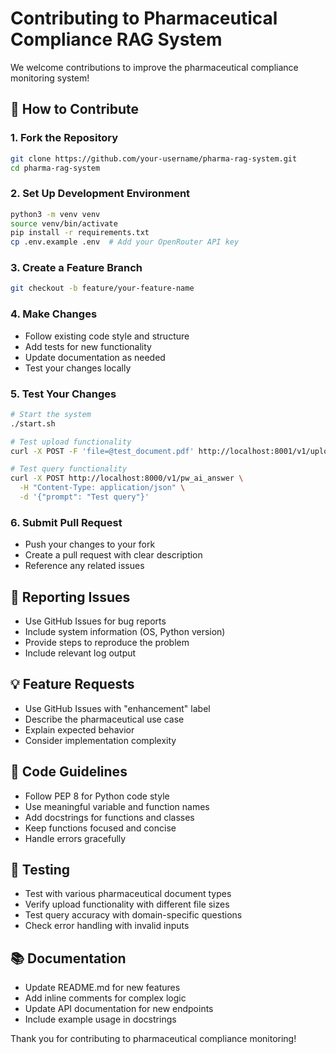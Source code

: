 # Contributing to Pharmaceutical Compliance RAG System

We welcome contributions to improve the pharmaceutical compliance monitoring system! 

## 🤝 How to Contribute

### 1. Fork the Repository
```bash
git clone https://github.com/your-username/pharma-rag-system.git
cd pharma-rag-system
```

### 2. Set Up Development Environment
```bash
python3 -m venv venv
source venv/bin/activate
pip install -r requirements.txt
cp .env.example .env  # Add your OpenRouter API key
```

### 3. Create a Feature Branch
```bash
git checkout -b feature/your-feature-name
```

### 4. Make Changes
- Follow existing code style and structure
- Add tests for new functionality
- Update documentation as needed
- Test your changes locally

### 5. Test Your Changes
```bash
# Start the system
./start.sh

# Test upload functionality
curl -X POST -F 'file=@test_document.pdf' http://localhost:8001/v1/upload

# Test query functionality
curl -X POST http://localhost:8000/v1/pw_ai_answer \
  -H "Content-Type: application/json" \
  -d '{"prompt": "Test query"}'
```

### 6. Submit Pull Request
- Push your changes to your fork
- Create a pull request with clear description
- Reference any related issues

## 🐛 Reporting Issues

- Use GitHub Issues for bug reports
- Include system information (OS, Python version)
- Provide steps to reproduce the problem
- Include relevant log output

## 💡 Feature Requests

- Use GitHub Issues with "enhancement" label
- Describe the pharmaceutical use case
- Explain expected behavior
- Consider implementation complexity

## 📝 Code Guidelines

- Follow PEP 8 for Python code style
- Use meaningful variable and function names
- Add docstrings for functions and classes
- Keep functions focused and concise
- Handle errors gracefully

## 🧪 Testing

- Test with various pharmaceutical document types
- Verify upload functionality with different file sizes
- Test query accuracy with domain-specific questions
- Check error handling with invalid inputs

## 📚 Documentation

- Update README.md for new features
- Add inline comments for complex logic
- Update API documentation for new endpoints
- Include example usage in docstrings

Thank you for contributing to pharmaceutical compliance monitoring!